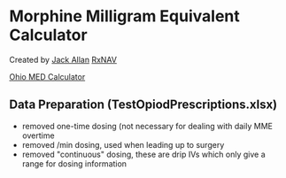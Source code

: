 


# Morphine Milligram Equivalent Calculator
Created by [Jack Allan](http:/jackall@umich.edu) 
[RxNAV](https://rxnav.nlm.nih.gov/)

[Ohio MED Calculator](https://www.ohiopmp.gov/MED_Calculator.aspx)


## Data Preparation (TestOpiodPrescriptions.xlsx)

- removed one-time dosing (not necessary for dealing with daily MME overtime
- removed /min dosing, used when leading up to surgery
- removed "continuous" dosing, these are drip IVs which only give a range for dosing information


